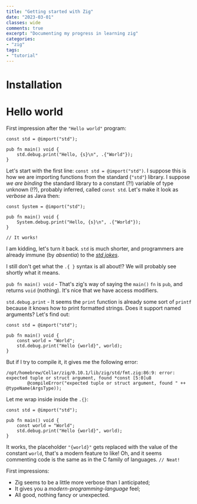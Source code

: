 ```yaml
---
title: "Getting started with Zig"
date: "2023-03-01"
classes: wide
comments: true
excerpt: "Documenting my progress in learning zig"
categories:
- "zig"
tags:
- "tutorial"
---
```


# Installation

# Hello world

First impression after the `"Hello world"` program:

```zig
const std = @import("std");

pub fn main() void {
    std.debug.print("Hello, {s}\n", .{"World"});
}
```

Let's start with the first line: `const std = @import("std")`. I suppose this is how we are importing functions from the standard (`"std"`) library. I suppose *we are binding* the standard library to a constant (?!) variable of type unknown (!?), probably inferred, called `const std`. Let's make it look as *verbose* as Java then:

```zig
const System = @import("std"); 

pub fn main() void {
    System.debug.print("Hello, {s}\n", .{"World"});
}

// It works!
```

I am kidding, let's turn it back. `std` is much shorter, and programmers are already immune (by *absentia*) to the [*std jokes*](https://en.wikipedia.org/wiki/Sexually_transmitted_infection).

I still don't get what the `.{ }` syntax is all about!? We will probably see shortly what it means.

`pub fn main() void` - That's zig's way of saying the `main()` `fn` is `pub`, and returns `void` (nothing). It's nice that we have access modifiers. 

`std.debug.print` - It seems the `print` function is already some sort of `printf` because it knows how to print formatted strings. Does it support named arguments? Let's find out:


```zig
const std = @import("std");

pub fn main() void {
    const world = "World";       
    std.debug.print("Hello {world}", world);
}
```

But if I try to compile it, it gives me the following error:

```
/opt/homebrew/Cellar/zig/0.10.1/lib/zig/std/fmt.zig:86:9: error: expected tuple or struct argument, found *const [5:0]u8
        @compileError("expected tuple or struct argument, found " ++ @typeName(ArgsType));
```

Let me wrap inside inside the `.{}`:

```zig
const std = @import("std");

pub fn main() void {
    const world = "World";       
    std.debug.print("Hello {world}", world);
}
```



It works, the placeholder `"{world}"` gets replaced with the value of the constant `world`, that's a modern feature to like! Oh, and it seems commenting code is the same as in the C family of languages. `// Neat!`

First impressions:
- Zig seems to be a little more verbose than I anticipated;
- It gives you a *modern-programming-language* feel;
- All good, nothing fancy or unexpected.
